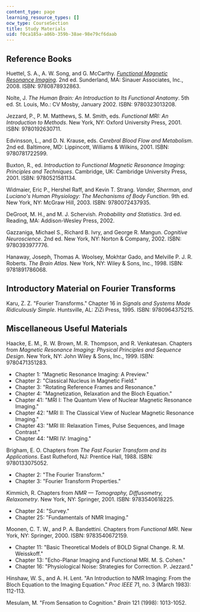 ```yaml
---
content_type: page
learning_resource_types: []
ocw_type: CourseSection
title: Study Materials
uid: f0ca185a-a86b-359b-38ae-98e79cf6daab
---
```


Reference Books
---------------

Huettel, S. A., A. W. Song, and G. McCarthy. [_Functional Magnetic Resonance Imaging_](https://global.oup.com/ushe/product/functional-magnetic-resonance-imaging-9780878936274?cc=in&lang=en&q=sinauer
). 2nd ed. Sunderland, MA: Sinauer Associates, Inc., 2008. ISBN: 9780878932863.

Nolte, J. _The Human Brain: An Introduction to Its Functional Anatomy_. 5th ed. St. Louis, Mo.: CV Mosby, January 2002. ISBN: 9780323013208.

Jezzard, P., P. M. Matthews, S. M. Smith, eds. _Functional MRI: An Introduction to Methods_. New York, NY: Oxford University Press, 2001. ISBN: 9780192630711.

Edvinsson, L., and D. N. Krause, eds. _Cerebral Blood Flow and Metabolism_. 2nd ed. Baltimore, MD: Lippincott, Williams & Wilkins, 2001. ISBN: 9780781722599.

Buxton, R., ed. _Introduction to Functional Magnetic Resonance Imaging: Principles and Techniques_. Cambridge, UK: Cambridge University Press, 2001. ISBN: 9780521581134.

Widmaier, Eric P., Hershel Raff, and Kevin T. Strang. _Vander, Sherman, and Luciano's Human Physiology: The Mechanisms of Body Function_. 9th ed. New York, NY: McGraw Hill, 2003. ISBN: 9780072437935.

DeGroot, M. H., and M. J. Schervish. _Probability and Statistics_. 3rd ed. Reading, MA: Addison-Wesley Press, 2002.

Gazzaniga, Michael S., Richard B. Ivry, and George R. Mangun. _Cognitive Neuroscience_. 2nd ed. New York, NY: Norton & Company, 2002. ISBN: 9780393977776.

Hanaway, Joseph, Thomas A. Woolsey, Mokhtar Gado, and Melville P. J. R. Roberts. _The Brain Atlas_. New York, NY: Wiley & Sons, Inc., 1998. ISBN: 9781891786068.

Introductory Material on Fourier Transforms
-------------------------------------------

Karu, Z. Z. "Fourier Transforms." Chapter 16 in _Signals and Systems Made Ridiculously Simple_. Huntsville, AL: ZiZi Press, 1995. ISBN: 9780964375215.

Miscellaneous Useful Materials
------------------------------

Haacke, E. M., R. W. Brown, M. R. Thompson, and R. Venkatesan. Chapters from _Magnetic Resonance Imaging: Physical Principles and Sequence Design_. New York, NY: John Wiley & Sons, Inc., 1999. ISBN: 9780471351283.

*   Chapter 1: "Magnetic Resonance Imaging: A Preview."
*   Chapter 2: "Classical Nucleus in Magnetic Field."
*   Chapter 3: "Rotating Reference Frames and Resonance."
*   Chapter 4: "Magnetization, Relaxation and the Bloch Equation."
*   Chapter 41: "MRI I: The Quantum View of Nuclear Magnetic Resonance Imaging."
*   Chapter 42: "MRI II: The Classical View of Nuclear Magnetic Resonance Imaging."
*   Chapter 43: "MRI III: Relaxation Times, Pulse Sequences, and Image Contrast."
*   Chapter 44: "MRI IV: Imaging."

Brigham, E. O. Chapters from _The Fast Fourier Transform and its Applications_. East Rutheford, NJ: Prentice Hall, 1988. ISBN: 9780133075052.

*   Chapter 2: "The Fourier Transform."
*   Chapter 3: "Fourier Transform Properties."

Kimmich, R. Chapters from _NMR — Tomography, Diffusometry, Relaxometry_. New York, NY: Springer, 2001. ISBN: 9783540618225.

*   Chapter 24: "Survey."
*   Chapter 25: "Fundamentals of NMR Imaging."

Moonen, C. T. W., and P. A. Bandettini. Chapters from _Functional MRI_. New York, NY: Springer, 2000. ISBN: 9783540672159.

*   Chapter 11: "Basic Theoretical Models of BOLD Signal Change. R. M. Weisskoff."
*   Chapter 13: "Echo-Planar Imaging and Functional MRI. M. S. Cohen."
*   Chapter 16: "Physiological Noise: Strategies for Correction. P. Jezzard."

Hinshaw, W. S., and A. H. Lent. "An Introduction to NMR Imaging: From the Bloch Equation to the Imaging Equation." _Proc IEEE_ 71, no. 3 (March 1983): 112-113.

Mesulam, M. "From Sensation to Cognition." _Brain_ 121 (1998): 1013-1052.